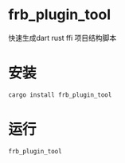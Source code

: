 # frb_plugin_tool

快速生成dart rust ffi 项目结构脚本



# 安装

```bash
cargo install frb_plugin_tool
```


# 运行

```bash
frb_plugin_tool
```
